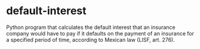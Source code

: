 # default-interest
Python program that calculates the default interest that an insurance company would have to pay if it defaults on the payment of an insurance for a specified period of time, according to Mexican law (LISF, art. 276).
